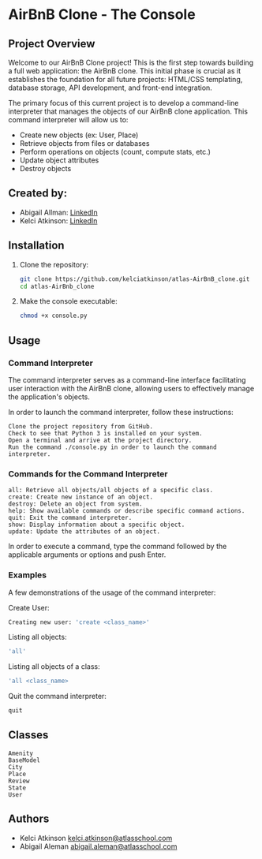 # AirBnB Clone - The Console

## Project Overview

Welcome to our AirBnB Clone project! This is the first step towards building a full web application: the AirBnB clone. This initial phase is crucial as it establishes the foundation for all future projects: HTML/CSS templating, database storage, API development, and front-end integration.

The primary focus of this current project is to develop a command-line interpreter that manages the objects of our AirBnB clone application. This command interpreter will allow us to:

- Create new objects (ex: User, Place)
- Retrieve objects from files or databases
- Perform operations on objects (count, compute stats, etc.)
- Update object attributes
- Destroy objects

## Created by:

- Abigail Allman: [LinkedIn](https://www.linkedin.com/in/abigailraleman/)
- Kelci Atkinson: [LinkedIn](https://www.linkedin.com/in/kelciatkinson/)

## Installation
1. Clone the repository:
   ```sh
   git clone https://github.com/kelciatkinson/atlas-AirBnB_clone.git
   cd atlas-AirBnb_clone
   ```
2. Make the console executable:
   ```sh
   chmod +x console.py
   ```

## Usage

### Command Interpreter
The command interpreter serves as a command-line interface facilitating user interaction with the AirBnB clone, allowing users to effectively manage the application's objects.

In order to launch the command interpreter, follow these instructions:

```
Clone the project repository from GitHub.
Check to see that Python 3 is installed on your system.
Open a terminal and arrive at the project directory.
Run the command ./console.py in order to launch the command interpreter.
```

### Commands for the Command Interpreter
```
all: Retrieve all objects/all objects of a specific class.
create: Create new instance of an object.
destroy: Delete an object from system.
help: Show available commands or describe specific command actions.
quit: Exit the command interpreter.
show: Display information about a specific object.
update: Update the attributes of an object.
```
In order to execute a command, type the command followed by the applicable arguments or options and push Enter.

### Examples
A few demonstrations of the usage of the command interpreter:

Create User:
```sh
Creating new user: 'create <class_name>'
```

Listing all objects:
```sh
'all'
```

Listing all objects of a class:
```sh
'all <class_name>
```

Quit the command interpreter:
```sh
quit
```

## Classes
```
Amenity
BaseModel
City
Place
Review
State
User
```

## Authors
+ Kelci Atkinson <kelci.atkinson@atlasschool.com>
+ Abigail Aleman <abigail.aleman@atlasschool.com>
